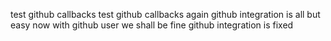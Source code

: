 test github callbacks
test github callbacks again
github integration is all but easy
now with github user we shall be fine
github integration is fixed
